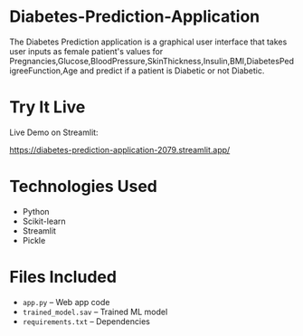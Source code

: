 # Diabetes-Prediction-Application
The Diabetes Prediction application is a graphical user interface that takes user inputs as female patient's values for Pregnancies,Glucose,BloodPressure,SkinThickness,Insulin,BMI,DiabetesPedigreeFunction,Age and predict if a patient is Diabetic or not Diabetic. 

# Try It Live

 Live Demo on Streamlit:

https://diabetes-prediction-application-2079.streamlit.app/

#  Technologies Used

- Python
- Scikit-learn
- Streamlit
- Pickle

# Files Included

- `app.py` – Web app code
- `trained_model.sav` – Trained ML model
- `requirements.txt` – Dependencies

